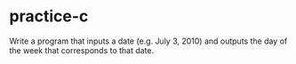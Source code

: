 # practice-c

Write a program that inputs a date (e.g. July 3, 2010) and outputs the day of the week that corresponds to that date.
